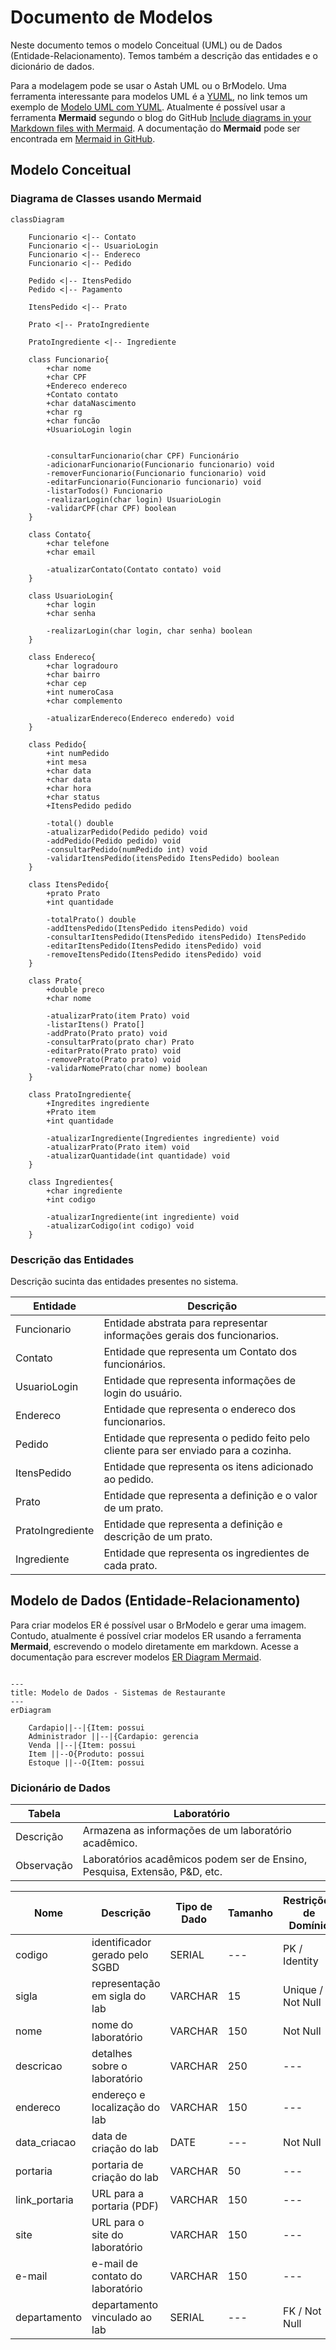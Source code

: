 # Documento de Modelos

Neste documento temos o modelo Conceitual (UML) ou de Dados (Entidade-Relacionamento). Temos também a descrição das entidades e o dicionário de dados.

Para a modelagem pode se usar o Astah UML ou o BrModelo. Uma ferramenta interessante para modelos UML é a [YUML](http://yuml.me), no link temos um exemplo de [Modelo UML com YUML](yuml/monitoria-yuml.md). Atualmente é possível usar a ferramenta **Mermaid** segundo o blog do GitHub [Include diagrams in your Markdown files with Mermaid](https://github.blog/2022-02-14-include-diagrams-markdown-files-mermaid/). A documentação do **Mermaid** pode ser encontrada em [Mermaid in GitHub](https://mermaid-js.github.io/mermaid).

## Modelo Conceitual

### Diagrama de Classes usando Mermaid

```mermaid
classDiagram

    Funcionario <|-- Contato
    Funcionario <|-- UsuarioLogin
    Funcionario <|-- Endereco
    Funcionario <|-- Pedido

    Pedido <|-- ItensPedido
    Pedido <|-- Pagamento

    ItensPedido <|-- Prato

    Prato <|-- PratoIngrediente

    PratoIngrediente <|-- Ingrediente

    class Funcionario{
        +char nome
        +char CPF
        +Endereco endereco
        +Contato contato
        +char dataNascimento
        +char rg
        +char funcão
        +UsuarioLogin login


        -consultarFuncionario(char CPF) Funcionário
        -adicionarFuncionario(Funcionario funcionario) void
        -removerFuncionario(Funcionario funcionario) void
        -editarFuncionario(Funcionario funcionario) void
        -listarTodos() Funcionario
        -realizarLogin(char login) UsuarioLogin
        -validarCPF(char CPF) boolean
    }

    class Contato{
        +char telefone
        +char email

        -atualizarContato(Contato contato) void
    }

    class UsuarioLogin{
        +char login
        +char senha

        -realizarLogin(char login, char senha) boolean
    }

    class Endereco{
        +char logradouro
        +char bairro
        +char cep
        +int numeroCasa
        +char complemento

        -atualizarEndereco(Endereco enderedo) void
    }

    class Pedido{
        +int numPedido
        +int mesa
        +char data
        +char data
        +char hora
        +char status
        +ItensPedido pedido

        -total() double
        -atualizarPedido(Pedido pedido) void
        -addPedido(Pedido pedido) void
        -consultarPedido(numPedido int) void
        -validarItensPedido(itensPedido ItensPedido) boolean
    }

    class ItensPedido{
        +prato Prato
        +int quantidade

        -totalPrato() double
        -addItensPedido(ItensPedido itensPedido) void
        -consultarItensPedido(ItensPedido itensPedido) ItensPedido
        -editarItensPedido(ItensPedido itensPedido) void
        -removeItensPedido(ItensPedido itensPedido) void
    }

    class Prato{
        +double preco
        +char nome

        -atualizarPrato(item Prato) void
        -listarItens() Prato[]
        -addPrato(Prato prato) void
        -consultarPrato(prato char) Prato
        -editarPrato(Prato prato) void
        -removePrato(Prato prato) void
        -validarNomePrato(char nome) boolean
    }

    class PratoIngrediente{
        +Ingredites ingrediente
        +Prato item
        +int quantidade

        -atualizarIngrediente(Ingredientes ingrediente) void
        -atualizarPrato(Prato item) void
        -atualizarQuantidade(int quantidade) void
    }

    class Ingredientes{
        +char ingrediente
        +int codigo

        -atualizarIngrediente(int ingrediente) void
        -atualizarCodigo(int codigo) void
    }

```

### Descrição das Entidades

Descrição sucinta das entidades presentes no sistema.

| Entidade         | Descrição                                                                            |
| ---------------- | ------------------------------------------------------------------------------------ |
| Funcionario      | Entidade abstrata para representar informações gerais dos funcionarios.              |
| Contato          | Entidade que representa um Contato dos funcionários.                                 |
| UsuarioLogin     | Entidade que representa informações de login do usuário.                             |
| Endereco         | Entidade que representa o endereco dos funcionarios.                                 |
| Pedido           | Entidade que representa o pedido feito pelo cliente para ser enviado para a cozinha. |
| ItensPedido      | Entidade que representa os itens adicionado ao pedido.                               |
| Prato            | Entidade que representa a definição e o valor de um prato.                           |
| PratoIngrediente | Entidade que representa a definição e descrição de um prato.                         |
| Ingrediente      | Entidade que representa os ingredientes de cada prato.                               |

## Modelo de Dados (Entidade-Relacionamento)

Para criar modelos ER é possível usar o BrModelo e gerar uma imagem. Contudo, atualmente é possível criar modelos ER usando a ferramenta **Mermaid**, escrevendo o modelo diretamente em markdown. Acesse a documentação para escrever modelos [ER Diagram Mermaid](https://mermaid-js.github.io/mermaid/#/entityRelationshipDiagram).

```mermaid

---
title: Modelo de Dados - Sistemas de Restaurante
---
erDiagram

    Cardapio||--|{Item: possui
    Administrador ||--|{Cardapio: gerencia
    Venda ||--|{Item: possui
    Item ||--O{Produto: possui
    Estoque ||--O{Item: possui
```

### Dicionário de Dados

| Tabela     | Laboratório                                                                |
| ---------- | -------------------------------------------------------------------------- |
| Descrição  | Armazena as informações de um laboratório acadêmico.                       |
| Observação | Laboratórios acadêmicos podem ser de Ensino, Pesquisa, Extensão, P&D, etc. |

| Nome          | Descrição                        | Tipo de Dado | Tamanho | Restrições de Domínio |
| ------------- | -------------------------------- | ------------ | ------- | --------------------- |
| codigo        | identificador gerado pelo SGBD   | SERIAL       | ---     | PK / Identity         |
| sigla         | representação em sigla do lab    | VARCHAR      | 15      | Unique / Not Null     |
| nome          | nome do laboratório              | VARCHAR      | 150     | Not Null              |
| descricao     | detalhes sobre o laboratório     | VARCHAR      | 250     | ---                   |
| endereco      | endereço e localização do lab    | VARCHAR      | 150     | ---                   |
| data_criacao  | data de criação do lab           | DATE         | ---     | Not Null              |
| portaria      | portaria de criação do lab       | VARCHAR      | 50      | ---                   |
| link_portaria | URL para a portaria (PDF)        | VARCHAR      | 150     | ---                   |
| site          | URL para o site do laboratório   | VARCHAR      | 150     | ---                   |
| e-mail        | e-mail de contato do laboratório | VARCHAR      | 150     | ---                   |
| departamento  | departamento vinculado ao lab    | SERIAL       | ---     | FK / Not Null         |
